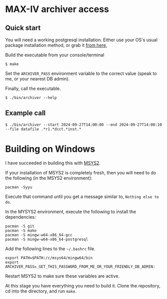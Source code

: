 # MAX-IV archiver access

## Quick start

You will need a working postgresql installation.  Either use your OS's usual package installation method, or grab it [from here](https://www.postgresql.org/download/),

Build the executable from your console/terminal
```console
$ make
```

Set the `ARCHIVER_PASS` environment variable to the correct value (speak to me, or your nearest DB admin).

Finally, call the executable.

```console
$ ./bin/archiver --help
```

## Example call

```console
$ ./bin/archiver --start 2024-09-27T14:00:00 --end 2024-09-27T14:00:10 --file datafile .*r1.*dcct.*inst.*
```
# Building on Windows

I have succeeded in building this with [MSYS2](https://www.msys2.org/).

If your installation of MSYS2 is completely fresh, then you will need to do the following (in the MSYS2 environment):

```console
pacman -Syyu
```

Execute that command until you get a message similar to, `Nothing else to do`.

In the MYSYS2 environment, execute the following to install the dependencies:

```console
pacman -S git
pacman -S make
pacman -S mingw-w64-x86_64-gcc
pacman -S mingw-w64-x86_64-postgresql
```

Add the following lines to the `~/.bashrc` file.

```console
export PATH=$PATH:/c/msys64/mingw64/bin
export ARCHIVER_PASS=_GET_THIS_PASSWORD_FROM_ME_OR_YOUR_FRIENDLY_DB_ADMIN:
```

Restart MSYS2 to make sure these variables are active.

At this stage you have everything you need to build it.  Clone the repository, cd into the directory, and run `make`.

